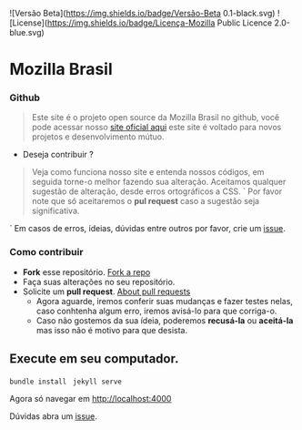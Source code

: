 ![Versão Beta](https://img.shields.io/badge/Versão-Beta 0.1-black.svg) ![License](https://img.shields.io/badge/Licença-Mozilla Public Licence 2.0-blue.svg)
# Mozilla Brasil
### Github

> Este site é o projeto open source da Mozilla Brasil no github, você pode acessar nosso [site oficial aqui](http://mozillabrasil.org.br) este site é voltado para novos projetos e desenvolvimento mútuo.

* Deseja contribuir ?

 > Veja como funciona nosso site e entenda nossos códigos, em seguida torne-o melhor fazendo sua alteração. Aceitamos qualquer sugestão de alteração, desde erros ortográficos a CSS. ` Por favor note que só aceitaremos o **pul request** caso a sugestão seja significativa.
 
 ` Em casos de erros, ídeias, dúvidas entre outros por favor, crie um [issue](https://help.github.com/articles/about-issues/).
 
 ### Como contribuir
 
 - **Fork** esse repositório. [Fork a repo](https://help.github.com/articles/fork-a-repo/)
 - Faça suas alterações no seu repositório.
 - Solicite um **pull request**.   [About pull requests](https://help.github.com/articles/about-pull-requests/)
    - Agora aguarde, iremos conferir suas mudanças e fazer testes nelas, caso conhtenha algum erro, iremos avisá-lo para que corriga-o.
    - Caso não gostemos da sua ídeia, poderemos **recusá-la** ou **aceitá-la** mas isso não é motivo para que desista.
    
    
## Execute em seu computador.

``bundle install``
`` jekyll serve``

Agora só navegar em [http://localhost:4000](http://localhost:4000)

Dúvidas abra um [issue](https://github.com/mozillabrasil/mozillabrasil.github.io/issues/new).
